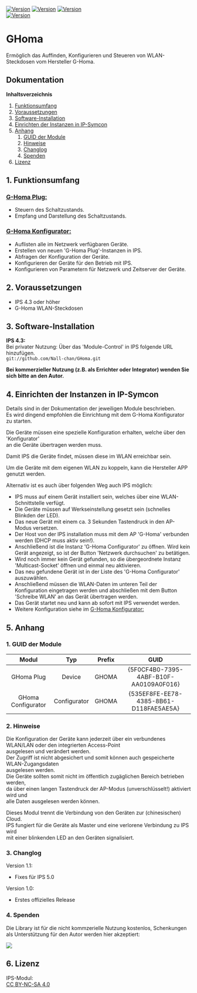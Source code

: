 [![Version](https://img.shields.io/badge/Symcon-PHPModul-red.svg)](https://www.symcon.de/service/dokumentation/entwicklerbereich/sdk-tools/sdk-php/)
[![Version](https://img.shields.io/badge/Modul%20Version-1.01-blue.svg)]()
[![Version](https://img.shields.io/badge/License-CC%20BY--NC--SA%204.0-green.svg)](https://creativecommons.org/licenses/by-nc-sa/4.0/)  
[![Version](https://img.shields.io/badge/Symcon%20Version-4.3%20%3E-green.svg)](https://www.symcon.de/forum/threads/30857-IP-Symcon-4-3-%28Stable%29-Changelog)

# GHoma 
Ermöglich das Auffinden, Konfigurieren und Steueren
von WLAN-Steckdosen vom Hersteller G-Homa.


## Dokumentation

**Inhaltsverzeichnis**

1. [Funktionsumfang](#1-funktionsumfang)  
2. [Voraussetzungen](#2-voraussetzungen)  
3. [Software-Installation](#3-software-installation) 
4. [Einrichten der Instanzen in IP-Symcon](#4-einrichten-der-instanzen-in-ip-symcon)
5. [Anhang](#5-anhang)  
    1. [GUID der Module](#1-guid-der-module)
    2. [Hinweise](#2-hinweise)
    3. [Changlog](#3-changlog)
    4. [Spenden](#4-spenden)
6. [Lizenz](#6-lizenz)

## 1. Funktionsumfang

### [G-Homa Plug:](GHPlug/)  

 - Steuern des Schaltzustands.  
 - Empfang und Darstellung des Schaltzustands.  

### [G-Homa Konfigurator:](GHConfigurator/)  

 - Auflisten alle im Netzwerk verfügbaren Geräte.  
 - Erstellen von neuen 'G-Homa Plug'-Instanzen in IPS.  
 - Abfragen der Konfiguration der Geräte.  
 - Konfigurieren der Geräte für den Betrieb mit IPS.  
 - Konfigurieren von Parametern für Netzwerk und Zeitserver der Geräte.  

## 2. Voraussetzungen

 - IPS 4.3 oder höher  
 - G-Homa WLAN-Steckdosen  

## 3. Software-Installation

**IPS 4.3:**  
   Bei privater Nutzung: Über das 'Module-Control' in IPS folgende URL hinzufügen.  
    `git://github.com/Nall-chan/GHoma.git`  

   **Bei kommerzieller Nutzung (z.B. als Errichter oder Integrator) wenden Sie sich bitte an den Autor.**  

## 4. Einrichten der Instanzen in IP-Symcon

Details sind in der Dokumentation der jeweiligen Module beschrieben.  
Es wird dingend empfohlen die Einrichtung mit dem G-Homa Konfigurator zu starten.  

Die Geräte müssen eine spezielle Konfiguration erhalten, welche über den 'Konfigurator'  
an die Geräte übertragen werden muss.  

Damit IPS die Geräte findet, müssen diese im WLAN erreichbar sein.  

Um die Geräte mit dem eigenen WLAN zu koppeln, kann die Hersteller APP genutzt werden.  

Alternativ ist es auch über folgenden Weg auch IPS möglich:  

- IPS muss auf einem Gerät installiert sein, welches über eine WLAN-Schnittstelle verfügt.  
- Die Geräte müssen auf Werkseinstellung gesetzt sein (schnelles Blinkden der LED).  
- Das neue Gerät mit einem ca. 3 Sekunden Tastendruck in den AP-Modus versetzen.  
- Der Host von der IPS installation muss mit dem AP 'G-Homa' verbunden werden (DHCP muss aktiv sein!).  
- Anschließend ist die Instanz 'G-Homa Configurator' zu öffnen. Wird kein Gerät angezeigt, so ist der Button 'Netzwerk durchsuchen' zu betätigen.  
- Wird noch immer kein Gerät gefunden, so die übergeordnete Instanz 'Multicast-Socket' öffnen und einmal neu aktivieren.  
- Das neu gefundene Gerät ist in der Liste des 'G-Homa Configurator' auszuwählen.  
- Anschließend müssen die WLAN-Daten im unteren Teil der Konfiguration eingetragen werden und abschließen mit dem Button 'Schreibe WLAN' an das Gerät übertragen werden.  
- Das Gerät startet neu und kann ab sofort mit IPS verwendet werden.  
- Weitere Konfiguration siehe im [G-Homa Konfigurator:](GHConfigurator/)  

## 5. Anhang

###  1. GUID der Module

 
| Modul              | Typ          |Prefix  | GUID                                   |
| :----------------: | :----------: | :----: | :------------------------------------: |
| GHoma Plug         | Device       | GHOMA  | {5F0CF4B0-7395-4ABF-B10F-AA0109A0F016} |
| GHoma Configurator | Configurator | GHOMA  | {535EF8FE-EE78-4385-8B61-D118FAE5AE5A} |


### 2. Hinweise  

 Die Konfiguration der Geräte kann jederzeit über ein verbundenes WLAN/LAN oder den integrierten Access-Point  
 ausgelesen und verändert werden.  
 Der Zugriff ist nicht abgesichert und somit können auch gespeicherte WLAN-Zugangsdaten  
 ausgelesen werden.  
 Die Geräte sollten somit nicht im öffentlich zugäglichen Bereich betrieben werden,  
 da über einen langen Tastendruck der AP-Modus (unverschlüsselt!) aktiviert wird und  
 alle Daten ausgelesen werden können.  
 
 Dieses Modul trennt die Verbindung von den Geräten zur (chinesischen) Cloud.  
 IPS fungiert für die Geräte als Master und eine verlorene Verbindung zu IPS wird  
 mit einer blinkenden LED an den Geräten signalisiert.  


### 3. Changlog

Version 1.1:  
 - Fixes für IPS 5.0

Version 1.0:  
 - Erstes offizielles Release  

### 4. Spenden  
  
  Die Library ist für die nicht kommzerielle Nutzung kostenlos, Schenkungen als Unterstützung für den Autor werden hier akzeptiert:  

<a href="https://www.paypal.com/cgi-bin/webscr?cmd=_s-xclick&hosted_button_id=G2SLW2MEMQZH2" target="_blank"><img src="https://www.paypalobjects.com/de_DE/DE/i/btn/btn_donate_LG.gif" border="0" /></a>

## 6. Lizenz

  IPS-Modul:  
  [CC BY-NC-SA 4.0](https://creativecommons.org/licenses/by-nc-sa/4.0/)  
 
